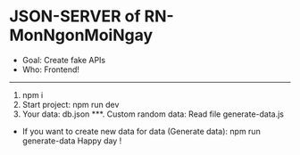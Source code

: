 # JSON-SERVER of RN-MonNgonMoiNgay

- Goal: Create fake APIs
- Who: Frontend!

---

1. npm i
2. Start project:
   npm run dev
3. Your data:
   db.json
***. Custom random data:
   Read file generate-data.js


- If you want to create new data for data (Generate data):
  npm run generate-data
  Happy day !
